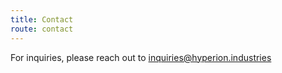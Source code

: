 ```yaml
---
title: Contact
route: contact
---
```


For inquiries, please reach out to [inquiries@hyperion.industries](<mailto://inquiries@hyperion.industries>)
